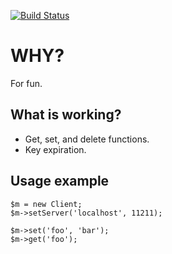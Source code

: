 [![Build Status](https://travis-ci.com/zualex/memcached-client.svg?branch=master)](https://travis-ci.com/zualex/memcached-client)


# WHY?
For fun.

## What is working?
- Get, set, and delete functions.
- Key expiration.

## Usage example

    $m = new Client;
    $m->setServer('localhost', 11211);

    $m->set('foo', 'bar');
    $m->get('foo');